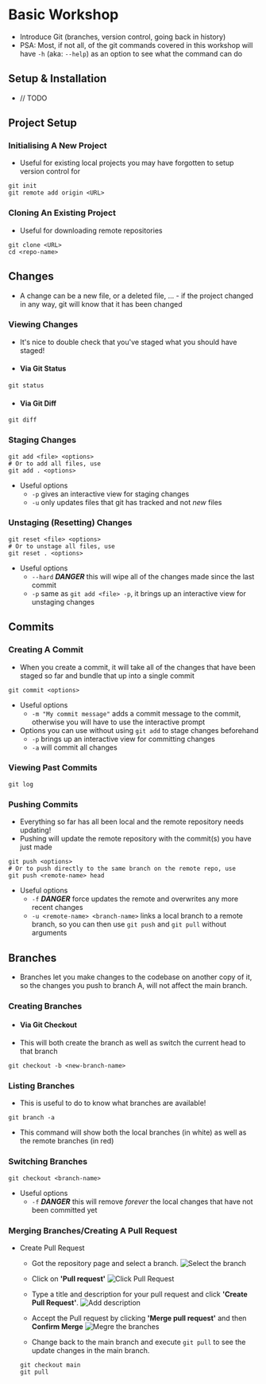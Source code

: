 # Basic Workshop

- Introduce Git (branches, version control, going back in history)
- PSA: Most, if not all, of the git commands covered in this workshop will have `-h` (aka: `--help`) as an option to see what the command can do

## Setup & Installation

- // TODO

## Project Setup

### Initialising A New Project

- Useful for existing local projects you may have forgotten to setup version control for

```properties
git init
git remote add origin <URL>
```

### Cloning An Existing Project

- Useful for downloading remote repositories

```properties
git clone <URL>
cd <repo-name>
```

## Changes

- A change can be a new file, or a deleted file, ... - if the project changed in any way, git will know that it has been changed

### Viewing Changes

- It's nice to double check that you've staged what you should have staged!
- #### Via Git Status

```properties
git status
```

- #### Via Git Diff

```properties
git diff
```

### Staging Changes

```properties
git add <file> <options>
# Or to add all files, use
git add . <options>
```

- Useful options
  - `-p` gives an interactive view for staging changes
  - `-u` only updates files that git has tracked and not _new_ files

### Unstaging (Resetting) Changes

```properties
git reset <file> <options>
# Or to unstage all files, use
git reset . <options>
```

- Useful options
  - `--hard` _**DANGER**_ this will wipe all of the changes made since the last commit
  - `-p` same as `git add <file> -p`, it brings up an interactive view for unstaging changes

## Commits

### Creating A Commit

- When you create a commit, it will take all of the changes that have been staged so far and bundle that up into a single commit

```properties
git commit <options>
```

- Useful options
  - `-m "My commit message"` adds a commit message to the commit, otherwise you will have to use the interactive prompt
- Options you can use without using `git add` to stage changes beforehand
  - `-p` brings up an interactive view for committing changes
  - `-a` will commit all changes

### Viewing Past Commits

```properties
git log
```

### Pushing Commits

- Everything so far has all been local and the remote repository needs updating!
- Pushing will update the remote repository with the commit(s) you have just made

```properties
git push <options>
# Or to push directly to the same branch on the remote repo, use
git push <remote-name> head
```

- Useful options
  - `-f` _**DANGER**_ force updates the remote and overwrites any more recent changes
  - `-u <remote-name> <branch-name>` links a local branch to a remote branch, so you can then use `git push` and `git pull` without arguments

## Branches

- Branches let you make changes to the codebase on another copy of it, so the changes you push to branch A, will not affect the main branch.

### Creating Branches

- #### Via Git Checkout
- This will both create the branch as well as switch the current head to that branch

```properties
git checkout -b <new-branch-name>
```

### Listing Branches

- This is useful to do to know what branches are available!

```properties
git branch -a
```

- This command will show both the local branches (in white) as well as the remote branches (in red)

### Switching Branches

```properties
git checkout <branch-name>
```

- Useful options
  - `-f` _**DANGER**_ this will remove _forever_ the local changes that have not been committed yet

### Merging Branches/Creating A Pull Request

- Create Pull Request
  - Got the repository page and select a branch.
  ![Select the branch](imgs/branch-dropdown.png)

  - Click on **'Pull request'**
  ![Click Pull Request](imgs/pull-request-start-review-button.png)

  - Type a title and description for your pull request and click **'Create Pull Request'**.
  ![Add description](imgs/pullrequest-description.png)

  - Accept the Pull request by clicking **'Merge pull request'** and then **Confirm Merge**
  ![Megre the branches](imgs/merge-pull-request.png)
  - Change back to the main branch and execute `git pull` to see the update changes in the main branch.
  ```properties
  git checkout main
  git pull
  ```
